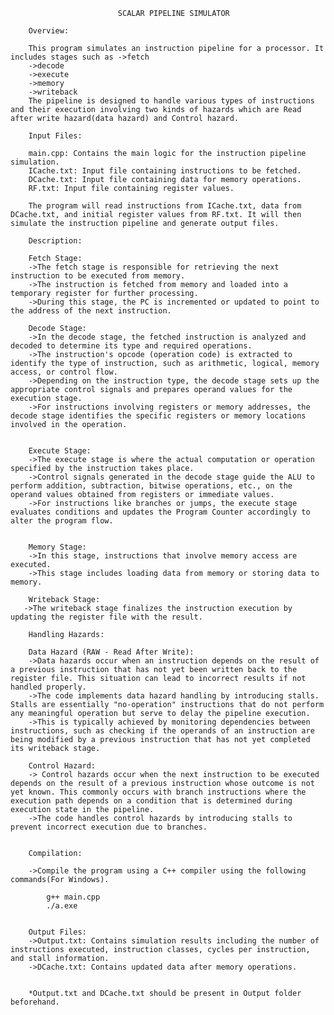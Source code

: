                             SCALAR PIPELINE SIMULATOR

        Overview:

        This program simulates an instruction pipeline for a processor. It includes stages such as ->fetch
        ->decode
        ->execute
        ->memory
        ->writeback
        The pipeline is designed to handle various types of instructions and their execution involving two kinds of hazards which are Read after write hazard(data hazard) and Control hazard.

        Input Files:
      
        main.cpp: Contains the main logic for the instruction pipeline simulation.
        ICache.txt: Input file containing instructions to be fetched.
        DCache.txt: Input file containing data for memory operations.
        RF.txt: Input file containing register values.

        The program will read instructions from ICache.txt, data from DCache.txt, and initial register values from RF.txt. It will then simulate the instruction pipeline and generate output files.

        Description:

        Fetch Stage:
        ->The fetch stage is responsible for retrieving the next instruction to be executed from memory.
        ->The instruction is fetched from memory and loaded into a temporary register for further processing.
        ->During this stage, the PC is incremented or updated to point to the address of the next instruction.
        
        Decode Stage:
        ->In the decode stage, the fetched instruction is analyzed and decoded to determine its type and required operations.
        ->The instruction's opcode (operation code) is extracted to identify the type of instruction, such as arithmetic, logical, memory access, or control flow.
        ->Depending on the instruction type, the decode stage sets up the appropriate control signals and prepares operand values for the execution stage.
        ->For instructions involving registers or memory addresses, the decode stage identifies the specific registers or memory locations involved in the operation.
        

        Execute Stage:
        ->The execute stage is where the actual computation or operation specified by the instruction takes place.
        ->Control signals generated in the decode stage guide the ALU to perform addition, subtraction, bitwise operations, etc., on the operand values obtained from registers or immediate values.
        ->For instructions like branches or jumps, the execute stage evaluates conditions and updates the Program Counter accordingly to alter the program flow.
       

        Memory Stage:
        ->In this stage, instructions that involve memory access are executed.
        ->This stage includes loading data from memory or storing data to memory.
        
        Writeback Stage:
       ->The writeback stage finalizes the instruction execution by updating the register file with the result.
        
        Handling Hazards:

        Data Hazard (RAW - Read After Write):
        ->Data hazards occur when an instruction depends on the result of a previous instruction that has not yet been written back to the register file. This situation can lead to incorrect results if not handled properly.
        ->The code implements data hazard handling by introducing stalls. Stalls are essentially "no-operation" instructions that do not perform any meaningful operation but serve to delay the pipeline execution.
        ->This is typically achieved by monitoring dependencies between instructions, such as checking if the operands of an instruction are being modified by a previous instruction that has not yet completed its writeback stage.

        Control Hazard:
        -> Control hazards occur when the next instruction to be executed depends on the result of a previous instruction whose outcome is not yet known. This commonly occurs with branch instructions where the execution path depends on a condition that is determined during execution state in the pipeline.
        ->The code handles control hazards by introducing stalls to prevent incorrect execution due to branches.


        Compilation:

        ->Compile the program using a C++ compiler using the following commands(For Windows).
            
            g++ main.cpp
            ./a.exe


        Output Files:
        ->Output.txt: Contains simulation results including the number of instructions executed, instruction classes, cycles per instruction, and stall information.
        ->DCache.txt: Contains updated data after memory operations.
        

        *Output.txt and DCache.txt should be present in Output folder beforehand.




